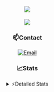 <div align="center">

<h1 align="center">
  <a href="https://git.io/typing-svg">
    <img src="https://readme-typing-svg.herokuapp.com/?lines=Hello,+There!+👋;This+is+chicho.;CEO+on+Hely+Development....;&center=true&size=25">
  </a>
</h1>
  
<p align="center">
  <img src="https://lanyard.cnrad.dev/api/852683595378196480" />
</p>
  
### 📫Contact
  [![Email](https://img.shields.io/badge/Email-gastondalla@gmail.com-04619f?style=for-the-badge&logo=gmail&logoColor=white)](mailto:gastondalla@gmail.com)
</br>  

### 📈Stats
<details>
    <summary> ⚡Detailed Stats</summary>
    <br/>

<!--START_SECTION:waka-->
![Code Time](http://img.shields.io/badge/Code%20Time-93%20hrs%2054%20mins-blue)

![Profile Views](http://img.shields.io/badge/Profile%20Views-5-blue)

**🐱 My GitHub Data** 

> 📦 37.2 kB Used in GitHub's Storage 
 > 
> 🏆 6 Contributions in the Year 2023
 > 
> 🚫 Not Opted to Hire
 > 
> 📜 8 Public Repositories 
 > 
> 🔑 6 Private Repositories 
 > 
**I'm a Night 🦉** 

```text
🌞 Morning                14 commits          █░░░░░░░░░░░░░░░░░░░░░░░░   04.58 % 
🌆 Daytime                44 commits          ████░░░░░░░░░░░░░░░░░░░░░   14.38 % 
🌃 Evening                146 commits         ████████████░░░░░░░░░░░░░   47.71 % 
🌙 Night                  102 commits         ████████░░░░░░░░░░░░░░░░░   33.33 % 
```
📅 **I'm Most Productive on Tuesday** 

```text
Monday                   21 commits          ██░░░░░░░░░░░░░░░░░░░░░░░   06.86 % 
Tuesday                  66 commits          █████░░░░░░░░░░░░░░░░░░░░   21.57 % 
Wednesday                55 commits          ████░░░░░░░░░░░░░░░░░░░░░   17.97 % 
Thursday                 29 commits          ██░░░░░░░░░░░░░░░░░░░░░░░   09.48 % 
Friday                   42 commits          ███░░░░░░░░░░░░░░░░░░░░░░   13.73 % 
Saturday                 44 commits          ████░░░░░░░░░░░░░░░░░░░░░   14.38 % 
Sunday                   49 commits          ████░░░░░░░░░░░░░░░░░░░░░   16.01 % 
```


📊 **This Week I Spent My Time On** 

```text
🕑︎ Time Zone: America/Argentina/Buenos_Aires

💬 Programming Languages: 
C#                       2 hrs 17 mins       █████████░░░░░░░░░░░░░░░░   35.06 % 
Python                   1 hr 32 mins        ██████░░░░░░░░░░░░░░░░░░░   23.57 % 
Other                    1 hr 1 min          ████░░░░░░░░░░░░░░░░░░░░░   15.80 % 
HTML                     37 mins             ██░░░░░░░░░░░░░░░░░░░░░░░   09.65 % 
Bash                     32 mins             ██░░░░░░░░░░░░░░░░░░░░░░░   08.38 % 

🔥 Editors: 
VS Code                  3 hrs 31 mins       ██████████████░░░░░░░░░░░   54.05 % 
Visual Studio            2 hrs 59 mins       ███████████░░░░░░░░░░░░░░   45.95 % 

🐱‍💻 Projects: 
Unknown Project          2 hrs 55 mins       ███████████░░░░░░░░░░░░░░   44.89 % 
Valkyrie                 2 hrs 30 mins       ██████████░░░░░░░░░░░░░░░   38.45 % 
Chicho SS Helper         29 mins             ██░░░░░░░░░░░░░░░░░░░░░░░   07.50 % 
CoderHouse               21 mins             █░░░░░░░░░░░░░░░░░░░░░░░░   05.44 % 
ocean-backend            14 mins             █░░░░░░░░░░░░░░░░░░░░░░░░   03.72 % 

💻 Operating System: 
Windows                  6 hrs 30 mins       █████████████████████████   100.00 % 
```

**I Mostly Code in JavaScript** 

```text
JavaScript               8 repos             ████████░░░░░░░░░░░░░░░░░   33.33 % 
CSS                      3 repos             ███░░░░░░░░░░░░░░░░░░░░░░   12.50 % 
Python                   2 repos             ██░░░░░░░░░░░░░░░░░░░░░░░   08.33 % 
C#                       1 repo              █░░░░░░░░░░░░░░░░░░░░░░░░   04.17 % 
Batchfile                1 repo              █░░░░░░░░░░░░░░░░░░░░░░░░   04.17 % 
```




 Last Updated on 17/05/2023 08:15:22 UTC
<!--END_SECTION:waka-->
</details>
